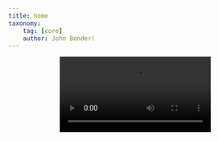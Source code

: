 ```yaml
---
title: home
taxonomy:
    tag: [core]
    author: John Bender!
---
```

<center>
<div class="video--tag">
<video autobuffer autoplay loop>
  <source id=mp4 src="Website_Logo.mp4" type="video/mp4" />
</video>
</div>
</center>
<!-- 1920x286 -->
